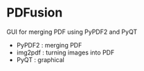 # PDFusion
GUI for merging PDF using PyPDF2 and PyQT

* PyPDF2 : merging PDF
* img2pdf : turning images into PDF
* PyQT : graphical